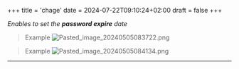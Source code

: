 +++
title = 'chage'
date = 2024-07-22T09:10:24+02:00
draft = false
+++

*Enables to set the **password expire** date*
 
 >Example
![Pasted_image_20240505083722.png](/Notes/Pasted_image_20240505083722.png)


>Example
 ![Pasted_image_20240505084134.png](/Notes/Pasted_image_20240505084134.png)
 
 ---
